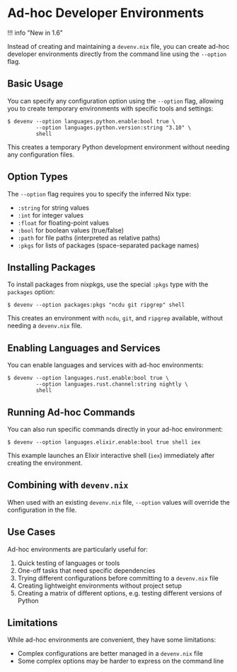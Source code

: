 # Ad-hoc Developer Environments

!!! info "New in 1.6"

Instead of creating and maintaining a `devenv.nix` file, you can create ad-hoc developer environments directly from the command line using the `--option` flag.

## Basic Usage

You can specify any configuration option using the `--option` flag, allowing you to create temporary environments with specific tools and settings:

```shell-session
$ devenv --option languages.python.enable:bool true \
         --option languages.python.version:string "3.10" \
         shell
```

This creates a temporary Python development environment without needing any configuration files.

## Option Types

The `--option` flag requires you to specify the inferred Nix type:

- `:string` for string values
- `:int` for integer values
- `:float` for floating-point values  
- `:bool` for boolean values (true/false)
- `:path` for file paths (interpreted as relative paths)
- `:pkgs` for lists of packages (space-separated package names)

## Installing Packages

To install packages from nixpkgs, use the special `:pkgs` type with the `packages` option:

```shell-session
$ devenv --option packages:pkgs "ncdu git ripgrep" shell
```

This creates an environment with `ncdu`, `git`, and `ripgrep` available, without needing a `devenv.nix` file.

## Enabling Languages and Services

You can enable languages and services with ad-hoc environments:

```shell-session
$ devenv --option languages.rust.enable:bool true \
         --option languages.rust.channel:string nightly \
         shell
```

## Running Ad-hoc Commands

You can also run specific commands directly in your ad-hoc environment:

```shell-session
$ devenv --option languages.elixir.enable:bool true shell iex
```

This example launches an Elixir interactive shell (`iex`) immediately after creating the environment.

## Combining with `devenv.nix`

When used with an existing `devenv.nix` file, `--option` values will override the configuration in the file.

## Use Cases

Ad-hoc environments are particularly useful for:

1. Quick testing of languages or tools
2. One-off tasks that need specific dependencies
3. Trying different configurations before committing to a `devenv.nix` file
4. Creating lightweight environments without project setup
5. Creating a matrix of different options, e.g. testing different versions of Python

## Limitations

While ad-hoc environments are convenient, they have some limitations:

- Complex configurations are better managed in a `devenv.nix` file
- Some complex options may be harder to express on the command line
